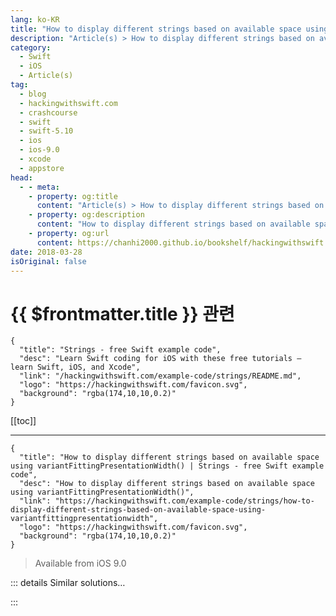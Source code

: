 ```yaml
---
lang: ko-KR
title: "How to display different strings based on available space using variantFittingPresentationWidth()"
description: "Article(s) > How to display different strings based on available space using variantFittingPresentationWidth()"
category:
  - Swift
  - iOS
  - Article(s)
tag: 
  - blog
  - hackingwithswift.com
  - crashcourse
  - swift
  - swift-5.10
  - ios
  - ios-9.0
  - xcode
  - appstore
head:
  - - meta:
    - property: og:title
      content: "Article(s) > How to display different strings based on available space using variantFittingPresentationWidth()"
    - property: og:description
      content: "How to display different strings based on available space using variantFittingPresentationWidth()"
    - property: og:url
      content: https://chanhi2000.github.io/bookshelf/hackingwithswift.com/example-code/strings/how-to-display-different-strings-based-on-available-space-using-variantfittingpresentationwidth.html
date: 2018-03-28
isOriginal: false
---
```


# {{ $frontmatter.title }} 관련

```component VPCard
{
  "title": "Strings - free Swift example code",
  "desc": "Learn Swift coding for iOS with these free tutorials – learn Swift, iOS, and Xcode",
  "link": "/hackingwithswift.com/example-code/strings/README.md",
  "logo": "https://hackingwithswift.com/favicon.svg",
  "background": "rgba(174,10,10,0.2)"
}
```

[[toc]]

---

```component VPCard
{
  "title": "How to display different strings based on available space using variantFittingPresentationWidth() | Strings - free Swift example code",
  "desc": "How to display different strings based on available space using variantFittingPresentationWidth()",
  "link": "https://hackingwithswift.com/example-code/strings/how-to-display-different-strings-based-on-available-space-using-variantfittingpresentationwidth",
  "logo": "https://hackingwithswift.com/favicon.svg",
  "background": "rgba(174,10,10,0.2)"
}
```

> Available from iOS 9.0

<!-- TODO: 작성 -->

<!-- 
It’s surprisingly easy to configure your project with multiple strings then have it choose one at runtime based on available space.

First, press <kbd>Cmd</kbd>+N in Xcode to make a new file, then choose “Stringsdict file” – this is a property list XML file containing string settings. Name it “Localizable.stringsdict”, so that iOS picks it up automatically.

Right-click on the new Localizable.stringsdict file in your Xcode project, then choose Open As > Source Code so you can see the XML inside. You should see that it ends like this:

```swift
</dict>
</plist>
```

Add this new XML directly before those two lines:

```swift
<key>Login</key>
<dict>
    <key>NSStringVariableWidthRuleType</key>
    <dict>
        <key>100</key>
        <string>Login.</string>
        <key>200</key>
        <string>You must login before continuing.</string>
        <key>300</key>
        <string>Please enter your username and password to continue.</string>
    </dict>
</dict>
```

That defines a single string key, “Login”, but provides three size variations: one for very little space (size 100), one for a medium amount of space (size 200), and one for lots of space (size 300). These size integers mean nothing to iOS – you can use any numbers that make sense to you, but increments of 100 leave you lots of space to insert new values in between later on.

Now that you have a width-varying string to work with, you can pass that to `NSLocalizedString()`. Note that you must cast the result to an `NSString`:

```swift
let localized = NSLocalizedString("Login", comment: "Prompt for user to log in.") as NSString
```

Finally, call `variantFittingPresentationWidth()` with a size integer of your choosing:

```swift
label.text = localized.variantFittingPresentationWidth(300)
```

That method only exists on `NSString`, hence the earlier typecast.

You can pass any integer you want into `variantFittingPresentationWidth()` – iOS will automatically resolve it to find the best match in your strings dictionary, counting downwards where necessary. For example, if you tried loading a string with width 500, the 300 string would be returned, but if you tried 299 then the 200 string would be returned.

-->

::: details Similar solutions…

<!--
/quick-start/swiftui/how-to-create-a-document-based-app-using-filedocument-and-documentgroup">How to create a document-based app using FileDocument and DocumentGroup 
/quick-start/swiftui/how-to-dynamically-adjust-the-appearance-of-a-view-based-on-its-size-and-location">How to dynamically adjust the appearance of a view based on its size and location 
/quick-start/swiftui/how-to-customize-the-display-mode-of-navigationsplitview">How to customize the display mode of NavigationSplitView 
/example-code/libraries/how-to-display-pdfs-using-pdfview">How to display PDFs using PDFView 
/quick-start/swiftui/how-to-automatically-switch-between-hstack-and-vstack-based-on-size-class">How to automatically switch between HStack and VStack based on size class</a>
-->

:::

